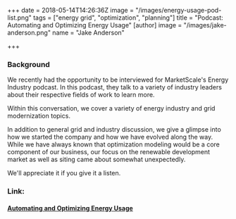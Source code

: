 +++
date = 2018-05-14T14:26:36Z
image = "/images/energy-usage-pod-list.png"
tags = ["energy grid", "optimization", "planning"]
title = "Podcast: Automating and Optimizing Energy Usage"
[author]
image = "/images/jake-anderson.png"
name = "Jake Anderson"

+++
### Background

We recently had the opportunity to be interviewed for MarketScale's Energy Industry podcast. In this podcast, they talk to a variety of industry leaders about their respective fields of work to learn more.

Within this conversation, we cover a variety of energy industry and grid modernization topics. 

In addition to general grid and industry discussion, we give a glimpse into how we started the company and how we have evolved along the way. While we have always known that optimization modeling would be a core component of our business, our focus on the renewable development market as well as siting came about somewhat unexpectedly.  


We'll appreciate it if you give it a listen.


### Link:

#### [Automating and Optimizing Energy Usage](https://marketscale.com/industries/energy/listen-automating-optimizing-energy-usage-jake-eric-anderson-anderson-optimization/)